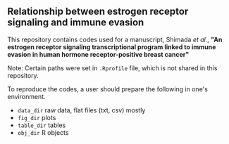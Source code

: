 ## Relationship between estrogen receptor signaling and immune evasion

This repository contains codes used for a manuscript, Shimada *et al.*, **"An estrogen receptor signaling transcriptional program linked to immune evasion in human hormone receptor-positive breast cancer"**


Note:
Certain paths were set in `.Rprofile` file, which is not shared in this repository. 

To reproduce the codes, a user should prepare the following in one's environment.

- `data_dir` raw data, flat files (txt, csv) mostly
- `fig_dir` plots 
- `table_dir` tables
- `obj_dir` R objects
